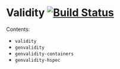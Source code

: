 # Validity [![Build Status](https://travis-ci.org/NorfairKing/validity.svg?branch=master)](https://travis-ci.org/NorfairKing/validity)

Contents:

- `validity`
- `genvalidity`
- `genvalidity-containers`
- `genvalidity-hspec`
